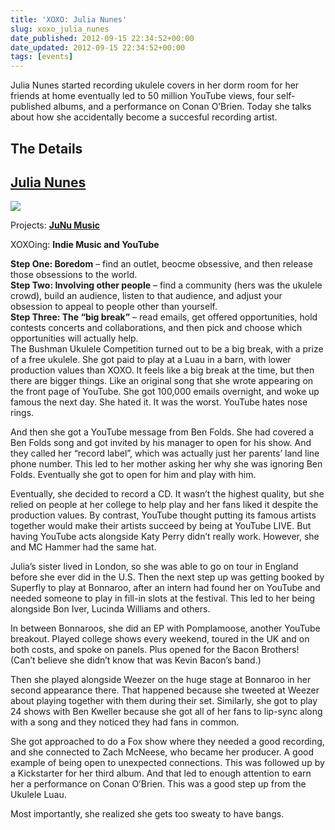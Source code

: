 ```yaml
---
title: 'XOXO: Julia Nunes'
slug: xoxo_julia_nunes
date_published: 2012-09-15 22:34:52+00:00
date_updated: 2012-09-15 22:34:52+00:00
tags: [events]
---
```

Julia Nunes started recording ukulele covers in her dorm room for her friends at home eventually led to 50 million YouTube views, four self-published albums, and a performance on Conan O’Brien. Today she talks about how she accidentally become a succesful recording artist.

## The Details

## [Julia Nunes](https://twitter.com/JuliaNunes)

![](/images/-3-1_normal.jpg)

Projects: **[JuNu Music](http://www.junumusic.com/)**

XOXOing: **Indie Music and YouTube**

**Step One: Boredom** – find an outlet, beocme obsessive, and then release those obsessions to the world.  
**Step Two: Involving other people** – find a community (hers was the ukulele crowd), build an audience, listen to that audience, and adjust your obsession to appeal to people other than yourself.  
**Step Three: The “big break”** – read emails, get offered opportunities, hold contests concerts and collaborations, and then pick and choose which opportunities will actually help.  
The Bushman Ukulele Competition turned out to be a big break, with a prize of a free ukulele. She got paid to play at a Luau in a barn, with lower production values than XOXO. It feels like a big break at the time, but then there are bigger things. Like an original song that she wrote appearing on the front page of YouTube. She got 100,000 emails overnight, and woke up famous the next day. She hated it. It was the worst. YouTube hates nose rings.  

And then she got a YouTube message from Ben Folds. She had covered a Ben Folds song and got invited by his manager to open for his show. And they called her “record label”, which was actually just her parents’ land line phone number. This led to her mother asking her why she was ignoring Ben Folds. Eventually she got to open for him and play with him.  

Eventually, she decided to record a CD. It wasn’t the highest quality, but she relied on people at her college to help play and her fans liked it despite the production values. By contrast, YouTube thought putting its famous artists together would make their artists succeed by being at YouTube LIVE. But having YouTube acts alongside Katy Perry didn’t really work. However, she and MC Hammer had the same hat.  

Julia’s sister lived in London, so she was able to go on tour in England before she ever did in the U.S. Then the next step up was getting booked by Superfly to play at Bonnaroo, after an intern had found her on YouTube and needed someone to play in fill-in slots at the festival. This led to her being alongside Bon Iver, Lucinda Williams and others.  

In between Bonnaroos, she did an EP with Pomplamoose, another YouTube breakout. Played college shows every weekend, toured in the UK and on both costs, and spoke on panels. Plus opened for the Bacon Brothers! (Can’t believe she didn’t know that was Kevin Bacon’s band.)  

Then she played alongside Weezer on the huge stage at Bonnaroo in her second appearance there. That happened because she tweeted at Weezer about playing together with them during their set. Similarly, she got to play 24 shows with Ben Kweller because she got all of her fans to lip-sync along with a song and they noticed they had fans in common.  

She got approached to do a Fox show where they needed a good recording, and she connected to Zach McNeese, who became her producer. A good example of being open to unexpected connections. This was followed up by a Kickstarter for her third album. And that led to enough attention to earn her a performance on Conan O’Brien. This was a good step up from the Ukulele Luau.  

Most importantly, she realized she gets too sweaty to have bangs.
